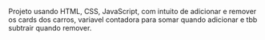 Projeto usando HTML, CSS, JavaScript, com intuito de adicionar e remover os cards dos carros, variavel contadora para somar quando adicionar e tbb subtrair quando remover. 
